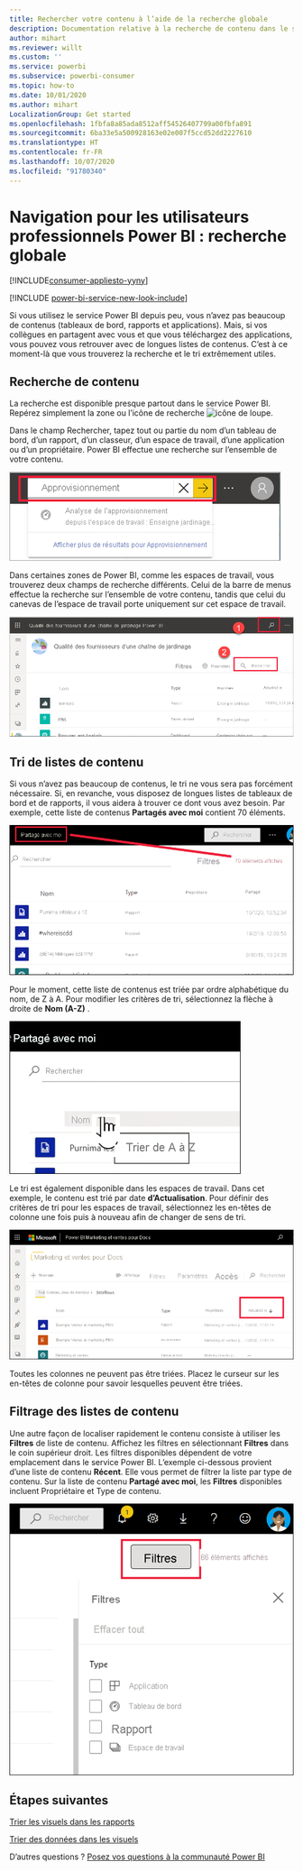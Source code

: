 ```yaml
---
title: Rechercher votre contenu à l’aide de la recherche globale
description: Documentation relative à la recherche de contenu dans le service Power BI.
author: mihart
ms.reviewer: willt
ms.custom: ''
ms.service: powerbi
ms.subservice: powerbi-consumer
ms.topic: how-to
ms.date: 10/01/2020
ms.author: mihart
LocalizationGroup: Get started
ms.openlocfilehash: 1fbfa8a85ada8512aff54526407799a00fbfa891
ms.sourcegitcommit: 6ba33e5a500928163e02e007f5ccd52dd2227610
ms.translationtype: HT
ms.contentlocale: fr-FR
ms.lasthandoff: 10/07/2020
ms.locfileid: "91780340"
---
```

# <a name="navigation-for-power-bi-business-users-global-search"></a>Navigation pour les utilisateurs professionnels Power BI : recherche globale

[!INCLUDE[consumer-appliesto-yyny](../includes/consumer-appliesto-yyny.md)]

[!INCLUDE [power-bi-service-new-look-include](../includes/power-bi-service-new-look-include.md)]


Si vous utilisez le service Power BI depuis peu, vous n’avez pas beaucoup de contenus (tableaux de bord, rapports et applications). Mais, si vos collègues en partagent avec vous et que vous téléchargez des applications, vous pouvez vous retrouver avec de longues listes de contenus. C’est à ce moment-là que vous trouverez la recherche et le tri extrêmement utiles.

## <a name="searching-for-content"></a>Recherche de contenu
 La recherche est disponible presque partout dans le service Power BI. Repérez simplement la zone ou l’icône de recherche ![icône de loupe](./media/end-user-search-sort/power-bi-search-icon.png).

 Dans le champ Rechercher, tapez tout ou partie du nom d’un tableau de bord, d’un rapport, d’un classeur, d’un espace de travail, d’une application ou d’un propriétaire. Power BI effectue une recherche sur l’ensemble de votre contenu. 

 ![Capture d’écran montrant le champ de recherche avec le mot Approvisionnement entré.](./media/end-user-search-sort/power-bi-search-field.png) 

 Dans certaines zones de Power BI, comme les espaces de travail, vous trouverez deux champs de recherche différents. Celui de la barre de menus effectue la recherche sur l’ensemble de votre contenu, tandis que celui du canevas de l’espace de travail porte uniquement sur cet espace de travail.

 ![Recherche dans un espace de travail](./media/end-user-search-sort/power-bi-search-fields.png) 

## <a name="sorting-content-lists"></a>Tri de listes de contenu

Si vous n’avez pas beaucoup de contenus, le tri ne vous sera pas forcément nécessaire.  Si, en revanche, vous disposez de longues listes de tableaux de bord et de rapports, il vous aidera à trouver ce dont vous avez besoin. Par exemple, cette liste de contenus **Partagés avec moi** contient 70 éléments. 

![Liste de contenus Partagés avec moi](./media/end-user-search-sort/power-bi-a-to-z.png)

Pour le moment, cette liste de contenus est triée par ordre alphabétique du nom, de Z à A. Pour modifier les critères de tri, sélectionnez la flèche à droite de **Nom (A-Z)** .

![Menu déroulant de tri](./media/end-user-search-sort/power-bi-sort-z-to-a.png)


Le tri est également disponible dans les espaces de travail. Dans cet exemple, le contenu est trié par date **d’Actualisation**. Pour définir des critères de tri pour les espaces de travail, sélectionnez les en-têtes de colonne une fois puis à nouveau afin de changer de sens de tri. 


![rechercher un rapport](./media/end-user-search-sort/power-bi-refreshed.png)

Toutes les colonnes ne peuvent pas être triées. Placez le curseur sur les en-têtes de colonne pour savoir lesquelles peuvent être triées.

## <a name="filtering-content-lists"></a>Filtrage des listes de contenu
Une autre façon de localiser rapidement le contenu consiste à utiliser les **Filtres** de liste de contenu. Affichez les filtres en sélectionnant **Filtres** dans le coin supérieur droit. Les filtres disponibles dépendent de votre emplacement dans le service Power BI.  L’exemple ci-dessous provient d’une liste de contenu **Récent**.  Elle vous permet de filtrer la liste par type de contenu.  Sur la liste de contenu **Partagé avec moi**, les **Filtres** disponibles incluent Propriétaire et Type de contenu.

![Capture d’écran du filtre sur la liste de contenu.](./media/end-user-search-sort/power-bi-sort-filters.png)


## <a name="next-steps"></a>Étapes suivantes
[Trier les visuels dans les rapports](end-user-change-sort.md)

[Trier des données dans les visuels](end-user-change-sort.md)

D’autres questions ? [Posez vos questions à la communauté Power BI](https://community.powerbi.com/)
